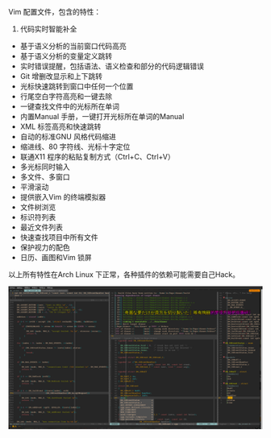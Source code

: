 Vim 配置文件，包含的特性：

1. 代码实时智能补全
+ 基于语义分析的当前窗口代码高亮
+ 基于语义分析的变量定义跳转
+ 实时错误提醒，包括语法、语义检查和部分的代码逻辑错误
+ Git 增删改显示和上下跳转
+ 光标快速跳转到窗口中任何一个位置
+ 行尾空白字符高亮和一键去除
+ 一键查找文件中的光标所在单词
+ 内置Manual 手册，一键打开光标所在单词的Manual
+ XML 标签高亮和快速跳转
+ 自动的标准GNU 风格代码缩进
+ 缩进线、80 字符线、光标十字定位
+ 联通X11 程序的粘贴复制方式（Ctrl+C、Ctrl+V）
+ 多光标同时输入
+ 多文件、多窗口
+ 平滑滚动
+ 提供嵌入Vim 的终端模拟器
+ 文件树浏览
+ 标识符列表
+ 最近文件列表
+ 快速查找项目中所有文件
+ 保护视力的配色
+ 日历、画图和Vim 锁屏

以上所有特性在Arch Linux 下正常，各种插件的依赖可能需要自己Hack。

![Vim](screenshots/vim.png?raw=true)

